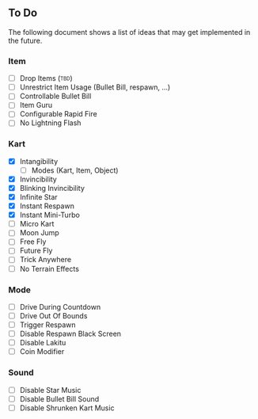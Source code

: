 ## To Do
The following document shows a list of ideas that may get implemented in the future.

### Item
- [ ] Drop Items (<sub><sup>TBD</sup></sub>)
- [ ] Unrestrict Item Usage (Bullet Bill, respawn, ...)
- [ ] Controllable Bullet Bill
- [ ] Item Guru
- [ ] Configurable Rapid Fire
- [ ] No Lightning Flash

### Kart
- [x] Intangibility
	- [ ] Modes (Kart, Item, Object)
- [x] Invincibility
- [x] Blinking Invincibility
- [x] Infinite Star
- [x] Instant Respawn
- [x] Instant Mini-Turbo
- [ ] Micro Kart
- [ ] Moon Jump
- [ ] Free Fly
- [ ] Future Fly
- [ ] Trick Anywhere
- [ ] No Terrain Effects

### Mode
- [ ] Drive During Countdown
- [ ] Drive Out Of Bounds
- [ ] Trigger Respawn
- [ ] Disable Respawn Black Screen
- [ ] Disable Lakitu
- [ ] Coin Modifier

### Sound
- [ ] Disable Star Music
- [ ] Disable Bullet Bill Sound
- [ ] Disable Shrunken Kart Music